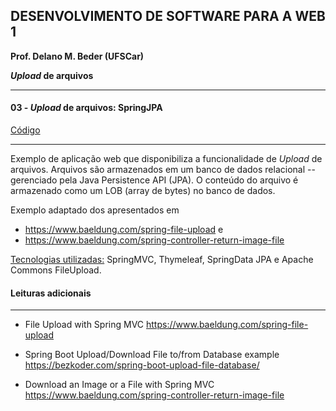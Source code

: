 ## DESENVOLVIMENTO DE SOFTWARE PARA A WEB 1
**Prof. Delano M. Beder (UFSCar)**

***Upload* de arquivos**

- - -

#### 03 - *Upload* de arquivos:  SpringJPA
[Código](https://github.com/delanobeder/DSW1/blob/master/UploadFile/UploadFileJPA)

- - -

Exemplo de aplicação web que disponibiliza a funcionalidade de *Upload* de arquivos. Arquivos são armazenados em um banco de dados relacional -- gerenciado pela Java Persistence API (JPA). O conteúdo do arquivo é armazenado como um LOB (array de bytes) no banco de dados.

Exemplo adaptado dos apresentados em 

* https://www.baeldung.com/spring-file-upload e 
* https://www.baeldung.com/spring-controller-return-image-file 



<u>Tecnologias utilizadas:</u> SpringMVC, Thymeleaf, SpringData JPA e Apache Commons FileUpload.



#### Leituras adicionais

- - -

- File Upload with Spring MVC
https://www.baeldung.com/spring-file-upload

- Spring Boot Upload/Download File to/from Database example
https://bezkoder.com/spring-boot-upload-file-database/

- Download an Image or a File with Spring MVC
https://www.baeldung.com/spring-controller-return-image-file



